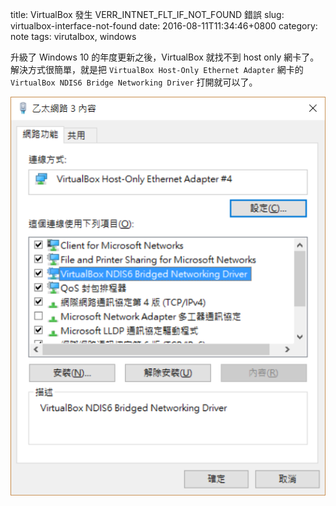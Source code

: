 title: VirtualBox 發生 VERR_INTNET_FLT_IF_NOT_FOUND 錯誤
slug: virtualbox-interface-not-found
date: 2016-08-11T11:34:46+0800
category: note
tags: virutalbox, windows

升級了 Windows 10 的年度更新之後，VirtualBox 就找不到 host only 網卡了。解決方式很簡單，就是把 `VirtualBox Host-Only Ethernet Adapter` 網卡的 `VirtualBox NDIS6 Bridge Networking Driver` 打開就可以了。

![乙太網路內容](/images/2016-08-11-virtualbox-interface-not-found.png "乙太網路內容")

